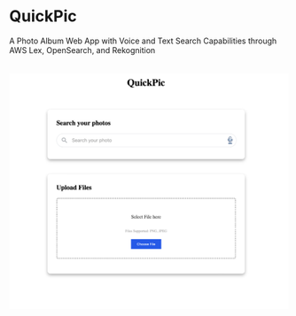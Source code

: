 # QuickPic
A Photo Album Web App with Voice and Text Search Capabilities through AWS Lex, OpenSearch, and Rekognition
<br/>
<br/>
<br/>
![FrontEnd Look](frontendLook.png)
